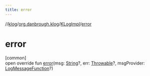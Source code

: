 ```yaml
---
title: error
---
```

//[klog](../../../index.html)/[org.danbrough.klog](../index.html)/[KLogImpl](index.html)/[error](error.html)



# error



[common]\
open override fun [error](error.html)(msg: [String](https://kotlinlang.org/api/latest/jvm/stdlib/kotlin/-string/index.html)?, err: [Throwable](https://kotlinlang.org/api/latest/jvm/stdlib/kotlin/-throwable/index.html)?, msgProvider: [LogMessageFunction](../index.html#1090281808%2FClasslikes%2F1242518872)?)




